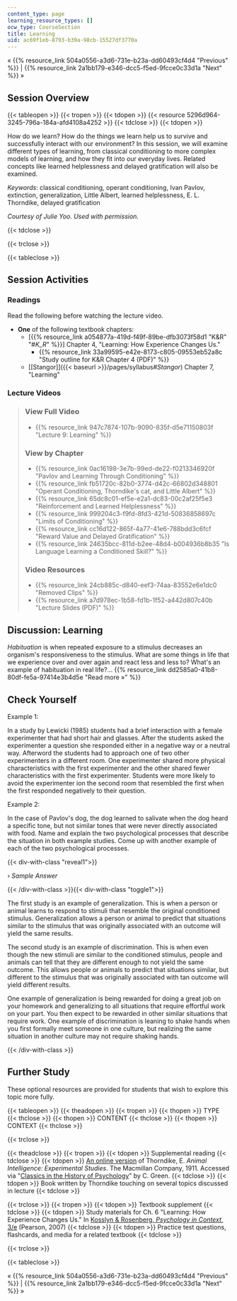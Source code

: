 ```yaml
---
content_type: page
learning_resource_types: []
ocw_type: CourseSection
title: Learning
uid: ac69f1eb-8793-b39a-98cb-15527df3770a
---
```


« {{% resource_link 504a0556-a3d6-731e-b23a-dd60493cf4d4 "Previous" %}} | {{% resource_link 2a1bb179-e346-dcc5-f5ed-9fcce0c33d1a "Next" %}} »

Session Overview
----------------

{{< tableopen >}}
{{< tropen >}}
{{< tdopen >}}
{{< resource 5296d964-3245-796a-184a-afd4108a4252 >}}
{{< tdclose >}}
{{< tdopen >}}


How do we learn? How do the things we learn help us to survive and successfully interact with our environment? In this session, we will examine different types of learning, from classical conditioning to more complex models of learning, and how they fit into our everyday lives. Related concepts like learned helplessness and delayed gratification will also be examined.

_Keywords_: classical conditioning, operant conditioning, Ivan Pavlov, extinction, generalization, Little Albert, learned helplessness, E. L. Thorndike, delayed gratification

_Courtesy of Julie Yoo. Used with permission._


{{< tdclose >}}

{{< trclose >}}

{{< tableclose >}}

Session Activities
------------------

### Readings

Read the following before watching the lecture video.

*   **One** of the following textbook chapters:
    *   \[{{% resource_link a054877a-419d-f49f-89be-dfb3073f58d1 "K&R" "#_K_R_" %}}\] Chapter 4, "Learning: How Experience Changes Us."
        *   {{% resource_link 33a99595-e42e-8173-c805-09553eb52a8c "Study outline for K&R Chapter 4 (PDF)" %}} 
    *   [\[Stangor\]]({{< baseurl >}}/pages/syllabus#_Stangor_) Chapter 7, "Learning"

### Lecture Videos

> ### View Full Video
> 
> *   {{% resource_link 947c7874-107b-9090-835f-d5e71150803f "Lecture 9: Learning" %}}
> 
> ### View by Chapter
> 
> *   {{% resource_link 0ac16198-3e7b-99ed-de22-f0213346920f "Pavlov and Learning Through Conditioning" %}}
> *   {{% resource_link fb51720c-82b0-3774-d42c-66802d348801 "Operant Conditioning, Thorndike's cat, and Little Albert" %}}
> *   {{% resource_link 65dc8c01-ef5e-e2a1-dc83-00c2af25f5e3 "Reinforcement and Learned Helplessness" %}}
> *   {{% resource_link 999204c3-f9fd-8fd3-421d-50836858697c "Limits of Conditioning" %}}
> *   {{% resource_link cc16d122-865f-4a77-41e6-788bdd3c6fcf "Reward Value and Delayed Gratification" %}}
> *   {{% resource_link 24635bcc-811d-b2ee-48d4-b004936b8b35 "Is Language Learning a Conditioned Skill?" %}}
> 
> ### Video Resources
> 
> *   {{% resource_link 24cb885c-d840-eef3-74aa-83552e6e1dc0 "Removed Clips" %}}
> *   {{% resource_link a7d978ec-1b58-fd1b-1f52-a442d807c40b "Lecture Slides (PDF)" %}}

Discussion: Learning
--------------------

_Habituation_ is when repeated exposure to a stimulus decreases an organism's responsiveness to the stimulus. What are some things in life that we experience over and over again and react less and less to? What's an example of habituation in real life?... {{% resource_link dd2585a0-41b8-80df-fe5a-97414e3b4d5e "Read more »" %}}

Check Yourself
--------------

Example 1:

In a study by Lewicki (1985) students had a brief interaction with a female experimenter that had short hair and glasses. After the students asked the experimenter a question she responded either in a negative way or a neutral way. Afterword the students had to approach one of two other experimenters in a different room. One experimenter shared more physical characteristics with the first experimenter and the other shared fewer characteristics with the first experimenter. Students were more likely to avoid the experimenter ion the second room that resembled the first when the first responded negatively to their question.

Example 2:

In the case of Pavlov's dog, the dog learned to salivate when the dog heard a specific tone, but not similar tones that were never directly associated with food. Name and explain the two psychological processes that describe the situation in both example studies. Come up with another example of each of the two psychological processes.

{{< div-with-class "reveal1">}}

› _Sample Answer_

{{< /div-with-class >}}{{< div-with-class "toggle1">}}

The first study is an example of generalization. This is when a person or animal learns to respond to stimuli that resemble the original conditioned stimulus. Generalization allows a person or animal to predict that situations similar to the stimulus that was originally associated with an outcome will yield the same results.

The second study is an example of discrimination. This is when even though the new stimuli are similar to the conditioned stimulus, people and animals can tell that they are different enough to not yield the same outcome. This allows people or animals to predict that situations similar, but different to the stimulus that was originally associated with tan outcome will yield different results.

One example of generalization is being rewarded for doing a great job on your homework and generalizing to all situations that require effortful work on your part. You then expect to be rewarded in other similar situations that require work. One example of discrimination is leaning to shake hands when you first formally meet someone in one culture, but realizing the same situation in another culture may not require shaking hands.

{{< /div-with-class >}}

Further Study
-------------

These optional resources are provided for students that wish to explore this topic more fully.

{{< tableopen >}}
{{< theadopen >}}
{{< tropen >}}
{{< thopen >}}
TYPE
{{< thclose >}}
{{< thopen >}}
CONTENT
{{< thclose >}}
{{< thopen >}}
CONTEXT
{{< thclose >}}

{{< trclose >}}

{{< theadclose >}}
{{< tropen >}}
{{< tdopen >}}
Supplemental reading
{{< tdclose >}}
{{< tdopen >}}
[An online version](http://psychclassics.yorku.ca/Thorndike/Animal/) of Thorndike, E. _Animal Intelligence: Experimental Studies_. The Macmillan Company, 1911. Accessed via "[Classics in the History of Psychology](http://psychclassics.yorku.ca/index.htm)" by C. Green.
{{< tdclose >}}
{{< tdopen >}}
Book written by Thorndike touching on several topics discussed in lecture
{{< tdclose >}}

{{< trclose >}}
{{< tropen >}}
{{< tdopen >}}
Textbook supplement
{{< tdclose >}}
{{< tdopen >}}
Study materials for Ch. 6 "Learning: How Experience Changes Us." In [Kosslyn & Rosenberg, _Psychology in Context_, 3/e](http://www.pearsonhighered.com/educator/product/Fundamentals-of-Psychology-in-Context/9780205507573.page) (Pearson, 2007)
{{< tdclose >}}
{{< tdopen >}}
Practice test questions, flashcards, and media for a related textbook
{{< tdclose >}}

{{< trclose >}}

{{< tableclose >}}

« {{% resource_link 504a0556-a3d6-731e-b23a-dd60493cf4d4 "Previous" %}} | {{% resource_link 2a1bb179-e346-dcc5-f5ed-9fcce0c33d1a "Next" %}} »